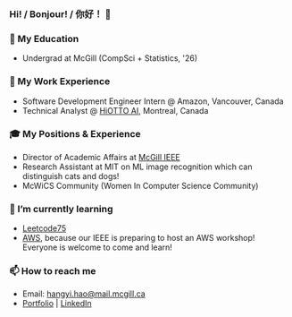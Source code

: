 ### Hi! / Bonjour! / 你好！ 👋

<!--
**HathawayQAQ/HathawayQAQ** is a ✨ _special_ ✨ repository because its `README.md` (this file) appears on your GitHub profile.
-->
### 🏫 My Education
- Undergrad at McGill (CompSci + Statistics, '26)
### 💼 My Work Experience
- Software Development Engineer Intern @ Amazon, Vancouver, Canada
- Technical Analyst @ [HiOTTO AI](https://www.hiotto.ai/), Montreal, Canada
### 🎓 My Positions & Experience
- Director of Academic Affairs at [McGill IEEE](https://ieeemcgill.com/)
- Research Assistant at MIT on ML image recognition which can distinguish cats and dogs!
- McWiCS Community (Women In Computer Science Community)
### 🌱 I’m currently learning
- [Leetcode75](https://leetcode.com/studyplan/leetcode-75/)
- [AWS](https://github.com/aws/aws-cli), because our IEEE is preparing to host an AWS workshop! Everyone is welcome to come and learn!
### 📫 How to reach me
-  Email: hangyi.hao@mail.mcgill.ca
- [Portfolio](http://hangyihao.me:32045/) | [LinkedIn](https://www.linkedin.com/in/hangyihao/)
